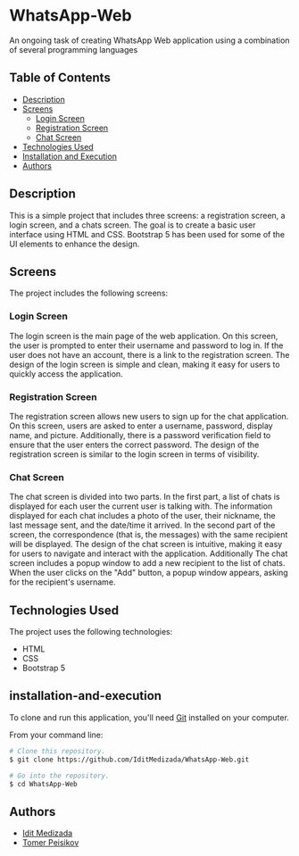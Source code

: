 # WhatsApp-Web
An ongoing task of creating WhatsApp Web application using a combination of several programming languages

## Table of Contents
- [Description](#description)
- [Screens](#screens)
  - [Login Screen](#login-screen)
  - [Registration Screen](#registration-screen)
  - [Chat Screen](#chat-screen)
- [Technologies Used](#technologies-used)
- [Installation and Execution](#installation-and-execution)
- [Authors](#authors)

## Description
This is a simple project that includes three screens: a registration screen, a login screen, and a chats screen. The goal is to create a basic user interface using HTML and CSS. Bootstrap 5 has been used for some of the UI elements to enhance the design.

## Screens
The project includes the following screens:

### Login Screen
The login screen is the main page of the web application. On this screen, the user is prompted to enter their username and password to log in. If the user does not have an account, there is a link to the registration screen. The design of the login screen is simple and clean, making it easy for users to quickly access the application.

### Registration Screen
The registration screen allows new users to sign up for the chat application. On this screen, users are asked to enter a username, password, display name, and picture. Additionally, there is a password verification field to ensure that the user enters the correct password. The design of the registration screen is similar to the login screen in terms of visibility.

### Chat Screen
The chat screen is divided into two parts. In the first part, a list of chats is displayed for each user the current user is talking with. The information displayed for each chat includes a photo of the user, their nickname, the last message sent, and the date/time it arrived. In the second part of the screen, the correspondence (that is, the messages) with the same recipient will be displayed. The design of the chat screen is intuitive, making it easy for users to navigate and interact with the application. Additionally The chat screen includes a popup window to add a new recipient to the list of chats. When the user clicks on the "Add" button, a popup window appears, asking for the recipient's username. 

## Technologies Used
The project uses the following technologies:

* HTML
* CSS
* Bootstrap 5

## installation-and-execution
    
To clone and run this application, you'll need [Git](https://git-scm.com) installed on your computer.
  
From your command line:

  
```bash
# Clone this repository.
$ git clone https://github.com/IditMedizada/WhatsApp-Web.git

# Go into the repository.
$ cd WhatsApp-Web
```

## Authors
- [Idit Medizada](https://github.com/IditMedizada)
- [Tomer Peisikov](https://github.com/tomerp1812)

